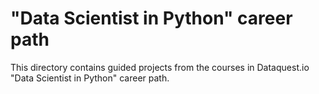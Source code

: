 # "Data Scientist in Python" career path

This directory contains guided projects from the courses in Dataquest.io "Data Scientist in Python" career path.
